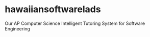 # hawaiiansoftwarelads
Our AP Computer Science Intelligent Tutoring System for Software Engineering
